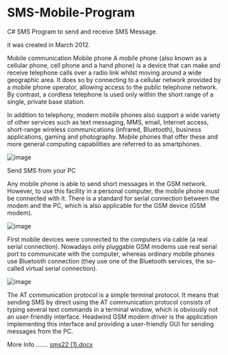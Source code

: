 # SMS-Mobile-Program
C# SMS Program to send and receive SMS Message.


it was created in March 2012.

Mobile communication
Mobile phone 
A mobile phone (also known as a cellular phone, cell phone and a hand phone) is a device that can make and receive telephone calls over a radio link whilst moving around a wide geographic area. It does so by connecting to a cellular network provided by a mobile phone operator, allowing access to the public telephone network. By contrast, a cordless telephone is used only within the short range of a single, private base station.
	
In addition to telephony, modern mobile phones also support a wide variety of other services such as text messaging, MMS, email, Internet access, short-range wireless communications (infrared, Bluetooth), business applications, gaming and photography. Mobile phones that offer these and more general computing capabilities are referred to as smartphones.

![image](https://user-images.githubusercontent.com/26040529/123972114-dd9b0280-d9ba-11eb-8792-fb9565efa2d2.png)


Send SMS from your PC

Any mobile phone is able to send short messages in the GSM network. However, to use this facility in a personal computer, the mobile phone must be connected with it. There is a standard for serial connection between the modem and the PC, which is also applicable for the GSM device (GSM modem).


![image](https://user-images.githubusercontent.com/26040529/123972678-5d28d180-d9bb-11eb-8b77-5ee032f7d365.png)


First mobile devices were connected to the computers via cable (a real serial connection). Nowadays only pluggable GSM modems use real serial port to communicate with the computer, whereas ordinary mobile phones use Bluetooth connection (they use one of the Bluetooth services, the so-called virtual serial connection).

![image](https://user-images.githubusercontent.com/26040529/123972717-64e87600-d9bb-11eb-9acd-1d0ecfd1349c.png)

The AT communication protocol is a simple terminal protocol. It means that sending SMS by direct using the AT communication protocol consists of typing several text commands in a terminal window, which is obviously not an user-friendly interface. Headwind GSM modem driver is the application implementing this interface and providing a user-friendly GUI for sending messages from the PC.



More Info ....... [sms22 (1).docx](https://github.com/MOAboAli/SMS-Mobile-Program/files/6741418/sms22.1.docx)



